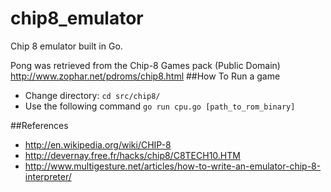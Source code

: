 chip8_emulator
==============

Chip 8 emulator built in Go.

Pong was retrieved from the Chip-8 Games pack (Public Domain) 
http://www.zophar.net/pdroms/chip8.html
##How To Run a game
+ Change directory: `cd src/chip8/`
+ Use the following command `go run cpu.go [path_to_rom_binary]`

##References
+ http://en.wikipedia.org/wiki/CHIP-8
+ http://devernay.free.fr/hacks/chip8/C8TECH10.HTM
+ http://www.multigesture.net/articles/how-to-write-an-emulator-chip-8-interpreter/
